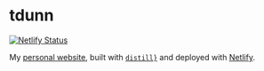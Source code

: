 # tdunn

<!-- badges: start -->
[![Netlify Status](https://api.netlify.com/api/v1/badges/0372057b-6aab-4906-a674-584133a10e0c/deploy-status)](https://app.netlify.com/sites/tdunn/deploys)
<!-- badges: end -->

My [personal website](https://tdunn.ca), built with [`distill}`](https://rstudio.github.io/distill/) and deployed
with [Netlify](https://www.netlify.com/).
